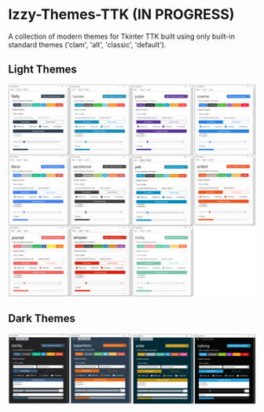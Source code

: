 # Izzy-Themes-TTK  (IN PROGRESS)
A collection of modern themes for Tkinter TTK built using only built-in standard themes ('clam', 'alt', 'classic', 'default').

## Light Themes
![](examples/light_themes.png)
  
## Dark Themes
![](examples/dark_themes.png)
